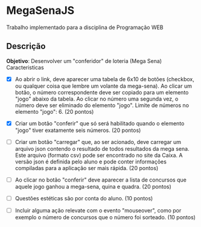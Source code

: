 # MegaSenaJS
Trabalho implementado para a disciplina de Programação WEB

## Descrição

**Objetivo**: Desenvolver um "conferidor" de loteria (Mega Sena)
Caracteristicas

- [X] Ao abrir o link, deve aparecer uma tabela de 6x10 de botões (checkbox, ou qualquer coisa que lembre um volante da mega-sena). Ao clicar um botão, o número correspondente deve ser copiado para um elemento "jogo" abaixo da tabela. Ao clicar no número uma segunda vez, o número deve ser eliminado do elemento "jogo". Limite de números no elemento "jogo": 6. (20 pontos)

- [X] Criar um botão "conferir" que só será habilitado quando o elemento "jogo" tiver exatamente seis números. (20 pontos)

- [ ] Criar um botão "carregar" que, ao ser acionado, deve carregar um arquivo json contendo o resultado de todos resultados da mega sena. Este arquivo (formato csv) pode ser encontrado no site da Caixa. A versão json é definida pelo aluno e pode conter informações compiladas para a aplicação ser mais rápida. (20 pontos)

- [ ] Ao clicar no botão "conferir" deve aparecer a lista de concursos que aquele jogo ganhou a mega-sena, quina e quadra. (20 pontos)

- [ ] Questões estéticas são por conta do aluno. (10 pontos)

- [ ] Incluir alguma ação relevate com o evento "mouseover", como por exemplo o número de concursos que o número foi sorteado. (10 pontos)